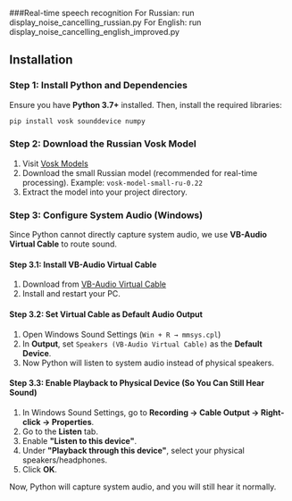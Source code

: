 ###Real-time speech recognition
For Russian: run display_noise_cancelling_russian.py
For English: run display_noise_cancelling_english_improved.py

## Installation

### Step 1: Install Python and Dependencies
Ensure you have **Python 3.7+** installed. Then, install the required libraries:

```bash
pip install vosk sounddevice numpy
```

### Step 2: Download the Russian Vosk Model
1. Visit [Vosk Models](https://alphacephei.com/vosk/models)
2. Download the small Russian model (recommended for real-time processing). Example: `vosk-model-small-ru-0.22`
3. Extract the model into your project directory.

### Step 3: Configure System Audio (Windows)
Since Python cannot directly capture system audio, we use **VB-Audio Virtual Cable** to route sound.

#### Step 3.1: Install VB-Audio Virtual Cable
1. Download from [VB-Audio Virtual Cable](https://vb-audio.com/Cable/)
2. Install and restart your PC.

#### Step 3.2: Set Virtual Cable as Default Audio Output
1. Open Windows Sound Settings (`Win + R → mmsys.cpl`)
2. In **Output**, set `Speakers (VB-Audio Virtual Cable)` as the **Default Device**.
3. Now Python will listen to system audio instead of physical speakers.

#### Step 3.3: Enable Playback to Physical Device (So You Can Still Hear Sound)
1. In Windows Sound Settings, go to **Recording → Cable Output → Right-click → Properties**.
2. Go to the **Listen** tab.
3. Enable **"Listen to this device"**.
4. Under **"Playback through this device"**, select your physical speakers/headphones.
5. Click **OK**.

Now, Python will capture system audio, and you will still hear it normally.
